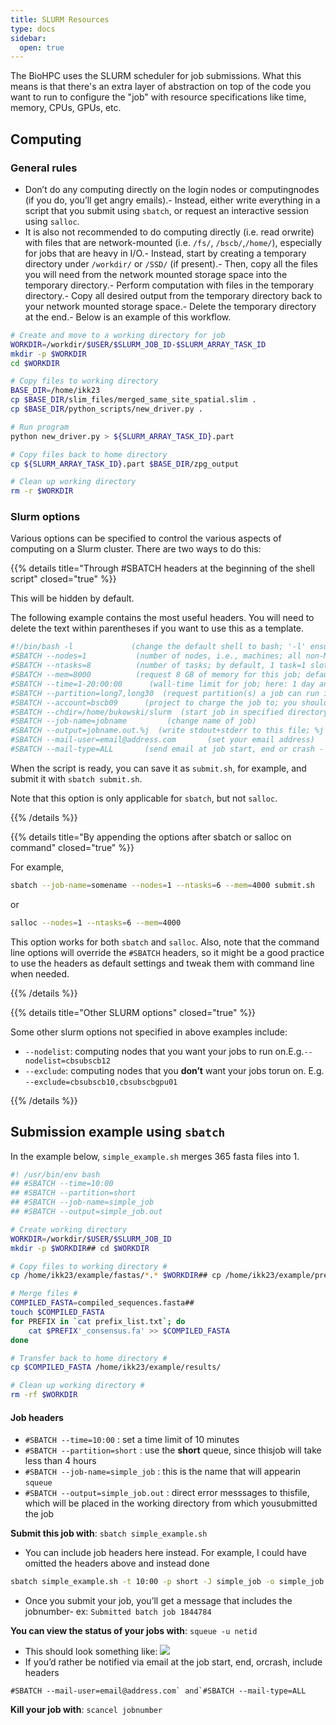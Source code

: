 ```yaml
---
title: SLURM Resources
type: docs
sidebar:
  open: true
---
```


The BioHPC uses the SLURM scheduler for job submissions. What this means is that there's an extra layer of abstraction on top of the code you want to run to configure the "job" with resource specifications like time, memory, CPUs, GPUs, etc.

## Computing
### General rules
- Don’t do any computing directly on the login nodes or computingnodes (if you do, you’ll get angry emails).- Instead, either write everything in a script that you submit   using `sbatch`, or request an interactive session using   `salloc`.
- It is also not recommended to do computing directly (i.e. read orwrite) with files that are network-mounted (i.e. `/fs/`, `/bscb/`,`/home/`), especially for jobs that are heavy in I/O.- Instead, start by creating a temporary directory under   `/workdir/` or `/SSD/` (if present).- Then, copy all the files you will need from the network mounted   storage space into the temporary directory.- Perform computation with files in the temporary directory.- Copy all desired output from the temporary directory back to   your network mounted storage space.- Delete the temporary directory at the end.- Below is an example of this workflow.

```bash
# Create and move to a working directory for job
WORKDIR=/workdir/$USER/$SLURM_JOB_ID-$SLURM_ARRAY_TASK_ID
mkdir -p $WORKDIR
cd $WORKDIR

# Copy files to working directory
BASE_DIR=/home/ikk23
cp $BASE_DIR/slim_files/merged_same_site_spatial.slim .
cp $BASE_DIR/python_scripts/new_driver.py .

# Run program
python new_driver.py > ${SLURM_ARRAY_TASK_ID}.part

# Copy files back to home directory
cp ${SLURM_ARRAY_TASK_ID}.part $BASE_DIR/zpg_output

# Clean up working directory
rm -r $WORKDIR
```

### Slurm options

Various options can be specified to control the various aspects of
computing on a Slurm cluster. There are two ways to do this:

{{% details title="Through #SBATCH headers at the beginning of the shell script" closed="true" %}}

This will be hidden by default.

The following example contains the most useful headers. You will need to
delete the text within parentheses if you want to use this as a
template.

```bash filename={"example SLURM headers"}
#!/bin/bash -l             (change the default shell to bash; '-l' ensures your .bashrc will be sourced in, thus setting the login environment)
#SBATCH --nodes=1           (number of nodes, i.e., machines; all non-MPI jobs *must* run on a single node, i.e., '--nodes=1' must be given here)
#SBATCH --ntasks=8          (number of tasks; by default, 1 task=1 slot=1 thread)
#SBATCH --mem=8000          (request 8 GB of memory for this job; default is 1GB per job; here: 8)
#SBATCH --time=1-20:00:00      (wall-time limit for job; here: 1 day and 20 hours)
#SBATCH --partition=long7,long30  (request partition(s) a job can run in; here: long7 and lon30 partition)
#SBATCH --account=bscb09      (project to charge the job to; you should be a member of at least one of 6 projects: ak735_0001,bscb01,bscb02,bscb03,bscb09,bscb10)
#SBATCH --chdir=/home/bukowski/slurm  (start job in specified directory; default is the directory in which sbatch was invoked)
#SBATCH --job-name=jobname         (change name of job)
#SBATCH --output=jobname.out.%j  (write stdout+stderr to this file; %j willbe replaced by job ID)
#SBATCH --mail-user=email@address.com       (set your email address)
#SBATCH --mail-type=ALL       (send email at job start, end or crash - do not use if this is going to generate thousands of e-mails!)
```

When the script is ready, you can save it as `submit.sh`, for example,
and submit it with `sbatch submit.sh`.

Note that this option is only applicable for `sbatch`, but not `salloc`.

{{% /details %}}

{{% details title="By appending the options after sbatch or salloc on command" closed="true" %}}

For example,

```bash
sbatch --job-name=somename --nodes=1 --ntasks=6 --mem=4000 submit.sh
```

or

```bash
salloc --nodes=1 --ntasks=6 --mem=4000
```

This option works for both `sbatch` and `salloc`. Also, note that the
command line options will override the `#SBATCH` headers, so it might be
a good practice to use the headers as default settings and tweak them
with command line when needed.

{{% /details %}}

{{% details title="Other SLURM options" closed="true" %}}

Some other slurm options not specified in above examples include:

- `--nodelist`: computing nodes that you want your jobs to run on.E.g.`--nodelist=cbsubscb12`
- `--exclude`: computing nodes that you **don’t** want your jobs torun on. E.g. `--exclude=cbsubscb10,cbsubscbgpu01`

{{% /details %}}


## Submission example using `sbatch`
In the example below, `simple_example.sh` merges 365 fasta files into 1.

```bash {filename="simple_example.sh"}
#! /usr/bin/env bash
## #SBATCH --time=10:00
## #SBATCH --partition=short
## #SBATCH --job-name=simple_job
## #SBATCH --output=simple_job.out

# Create working directory
WORKDIR=/workdir/$USER/$SLURM_JOB_ID
mkdir -p $WORKDIR## cd $WORKDIR

# Copy files to working directory #
cp /home/ikk23/example/fastas/*.* $WORKDIR## cp /home/ikk23/example/prefix_list.txt $WORKDIR

# Merge files #
COMPILED_FASTA=compiled_sequences.fasta##
touch $COMPILED_FASTA
for PREFIX in `cat prefix_list.txt`; do
    cat $PREFIX'_consensus.fa' >> $COMPILED_FASTA
done

# Transfer back to home directory #
cp $COMPILED_FASTA /home/ikk23/example/results/

# Clean up working directory #
rm -rf $WORKDIR
```

#### Job headers
- `#SBATCH --time=10:00` : set a time limit of 10 minutes
- `#SBATCH --partition=short` : use the **short** queue, since thisjob will take less than 4 hours
- `#SBATCH --job-name=simple_job` : this is the name that will appearin `squeue`
- `#SBATCH --output=simple_job.out` : direct error messsages to thisfile, which will be placed in the working directory from which yousubmitted the job

**Submit this job with**: `sbatch simple_example.sh`

- You can include job headers here instead. For example, I could have omitted the headers above and instead done
```bash
sbatch simple_example.sh -t 10:00 -p short -J simple_job -o simple_job.out
```
- Once you submit your job, you’ll get a message that includes the jobnumber- ex: `Submitted batch job 1844784`

**You can view the status of your jobs with**: `squeue -u netid`

- This should look something like: ![](resources/job_status.png)
- If you’d rather be notified via email at the job start, end, orcrash, include headers 
```
#SBATCH --mail-user=email@address.com` and`#SBATCH --mail-type=ALL
```
**Kill your job with**: `scancel jobnumber`